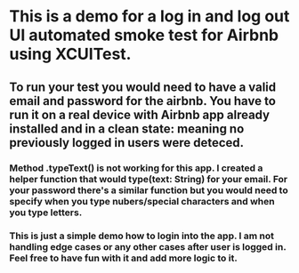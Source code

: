 # This is a demo for a log in and log out UI automated smoke test for Airbnb using XCUITest.

## To run your test you would need to have a valid email and password for the airbnb. You have to run it on a real device with Airbnb app already installed and in a clean state: meaning no previously logged in users were deteced. 
### Method .typeText() is not working for this app. I created a helper function that would type(text: String) for your email. For your password there's a similar function but you would need to specify when you type nubers/special characters and when you type letters. 
### This is just a simple demo how to login into the app. I am not handling edge cases or any other cases after user is logged in. Feel free to have fun with it and add more logic to it. 



